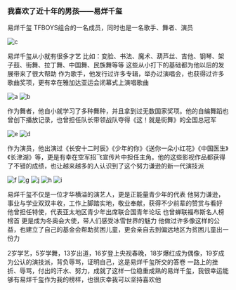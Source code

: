### **我喜欢了近十年的男孩——易烊千玺**
易烊千玺
TFBOYS组合的一名成员，同时也是一名歌手、舞者、演员

![c](https://user-images.githubusercontent.com/95908853/145552042-404eb9f2-cdba-4a19-bb01-e754a04f3499.jpg)


易烊千玺从小就有很多才艺 
比如：变脸、书法、魔术、葫芦丝、吉他、钢琴、架子鼓、街舞、拉丁舞、中国舞、民族舞等等
这些从小打下的基础都为他以后的发展带来了很大帮助
作为歌手，他发行过许多专辑，举办过演唱会，也获得过许多歌曲奖项，更有幸在雅加达亚运会闭幕式上演唱歌曲

![a](https://user-images.githubusercontent.com/95908853/145552097-bea96496-a450-41d8-9996-64bb87b73b9d.jpg)
![b](https://user-images.githubusercontent.com/95908853/145552128-26f679a0-685e-4eba-b376-c0dc7e8c90a3.jpg)


作为舞者，他自小就学习了多种舞种，并且拿到过无数国家奖项。他的自编舞蹈也曾创下播放记录，也曾担任队长带领战队夺得《这！就是街舞》的全国总冠军

![e](https://user-images.githubusercontent.com/95908853/145552150-2fa55e0e-6cc6-49bf-a0ef-8f3400051d41.jpg)
![d](https://user-images.githubusercontent.com/95908853/145552182-a740dfc5-cb72-4805-bb15-1bbddc4a8086.jpg)


作为演员，他出演过《长安十二时辰》《少年的你》《送你一朵小红花》《中国医生》《长津湖》等，更是有幸在空军招飞宣传片中担任主角。他的这些影视作品都获得了不错的成绩，也让越来越多的人认识到了这个努力谦逊的新一代演技派

![f](https://user-images.githubusercontent.com/95908853/145552225-26b8bc8e-8aa8-456a-8d14-c32ab9ebf22e.jpg)
![g](https://user-images.githubusercontent.com/95908853/145552253-a1560f33-ef1e-48b2-845c-14f0932199e6.jpg)
![j](https://user-images.githubusercontent.com/95908853/145552284-b0f21cd4-7cc0-4d34-a97c-ba23d7762b39.jpg)
![h](https://user-images.githubusercontent.com/95908853/145552305-13ff9dd7-bf72-40eb-8151-f608a6032fa1.jpg)
![i](https://user-images.githubusercontent.com/95908853/145552334-f61575d0-3c79-496a-bf21-a11eba8938ad.jpg)


易烊千玺不仅是一位才华横溢的演艺人，更是正能量青少年的代表
他努力谦逊，事业与学业双双丰收，工作上脚踏实地，敬业奉献，获得不少前辈的赞赏与看好
他曾担任特使，代表亚太地区青少年出席联合国青年论坛
也曾蝉联福布斯名人榜榜首
更是成为冬奥会大使，带人们感受冰雪世界的魅力
他做过许多像这样的公益，也建立了自己的基金会帮助贫困儿童，更会亲自去到偏远地区为贫困儿童出一份力

2岁学艺，5岁学舞，13岁出道，16岁登上央视春晚，18岁爆红成为偶像，19岁成为公认的演技派，背负辱骂，证明自己，这是易烊千玺所交的答卷
一路上的挫折、辱骂，付出的汗水、努力，成就了这样一位稳重成熟的易烊千玺，我很幸运能够有易烊千玺作为我的榜样，也很庆幸我可以坚持喜欢他
